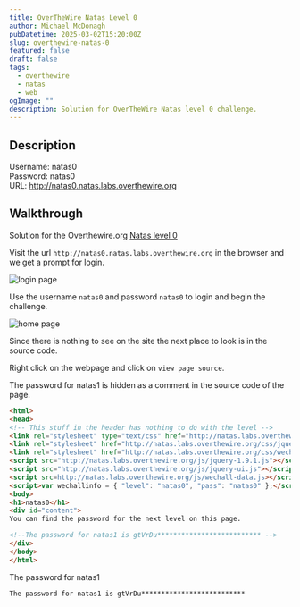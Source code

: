 ```yaml
---
title: OverTheWire Natas Level 0
author: Michael McDonagh
pubDatetime: 2025-03-02T15:20:00Z
slug: overthewire-natas-0
featured: false
draft: false
tags:
  - overthewire
  - natas
  - web
ogImage: ""
description: Solution for OverTheWire Natas level 0 challenge.
---
```


## Description  

Username: natas0  
Password: natas0  
URL:      <http://natas0.natas.labs.overthewire.org>

## Walkthrough

Solution for the Overthewire.org [Natas level 0](https://overthewire.org/wargames/natas/natas0.html)

Visit the url `http://natas0.natas.labs.overthewire.org` in the browser and we get a prompt for login.

![login page](@/assets/images/overthewire/natas/natas00_login.png)

Use the username `natas0` and password `natas0` to login and begin the challenge.

![home page](@/assets/images/overthewire/natas/natas00_home_page.png)

Since there is nothing to see on the site the next place to look is in the source code.

Right click on the webpage and click on `view page source`.

The password for natas1 is hidden as a comment in the source code of the page.

```html
<html>
<head>
<!-- This stuff in the header has nothing to do with the level -->
<link rel="stylesheet" type="text/css" href="http://natas.labs.overthewire.org/css/level.css">
<link rel="stylesheet" href="http://natas.labs.overthewire.org/css/jquery-ui.css" />
<link rel="stylesheet" href="http://natas.labs.overthewire.org/css/wechall.css" />
<script src="http://natas.labs.overthewire.org/js/jquery-1.9.1.js"></script>
<script src="http://natas.labs.overthewire.org/js/jquery-ui.js"></script>
<script src=http://natas.labs.overthewire.org/js/wechall-data.js></script><script src="http://natas.labs.overthewire.org/js/wechall.js"></script>
<script>var wechallinfo = { "level": "natas0", "pass": "natas0" };</script></head>
<body>
<h1>natas0</h1>
<div id="content">
You can find the password for the next level on this page.

<!--The password for natas1 is gtVrDu************************** -->
</div>
</body>
</html>
```

The password for natas1

```text
The password for natas1 is gtVrDu**************************
```
